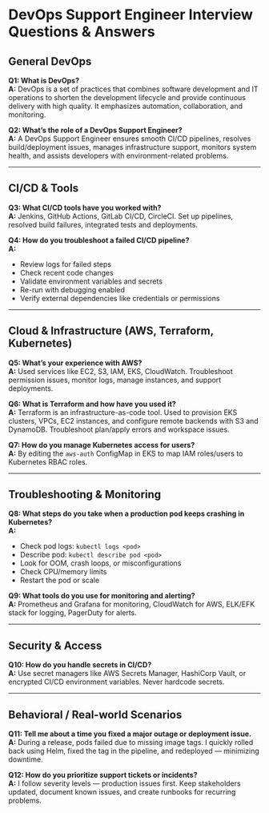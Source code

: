 # DevOps Support Engineer Interview Questions & Answers

## General DevOps

**Q1: What is DevOps?**  
**A:** DevOps is a set of practices that combines software development and IT operations to shorten the development lifecycle and provide continuous delivery with high quality. It emphasizes automation, collaboration, and monitoring.

**Q2: What’s the role of a DevOps Support Engineer?**  
**A:** A DevOps Support Engineer ensures smooth CI/CD pipelines, resolves build/deployment issues, manages infrastructure support, monitors system health, and assists developers with environment-related problems.

---

## CI/CD & Tools

**Q3: What CI/CD tools have you worked with?**  
**A:** Jenkins, GitHub Actions, GitLab CI/CD, CircleCI. Set up pipelines, resolved build failures, integrated tests and deployments.

**Q4: How do you troubleshoot a failed CI/CD pipeline?**  
**A:**
- Review logs for failed steps  
- Check recent code changes  
- Validate environment variables and secrets  
- Re-run with debugging enabled  
- Verify external dependencies like credentials or permissions

---

## Cloud & Infrastructure (AWS, Terraform, Kubernetes)

**Q5: What’s your experience with AWS?**  
**A:** Used services like EC2, S3, IAM, EKS, CloudWatch. Troubleshoot permission issues, monitor logs, manage instances, and support deployments.

**Q6: What is Terraform and how have you used it?**  
**A:** Terraform is an infrastructure-as-code tool. Used to provision EKS clusters, VPCs, EC2 instances, and configure remote backends with S3 and DynamoDB. Troubleshoot plan/apply errors and workspace issues.

**Q7: How do you manage Kubernetes access for users?**  
**A:** By editing the `aws-auth` ConfigMap in EKS to map IAM roles/users to Kubernetes RBAC roles.

---

## Troubleshooting & Monitoring

**Q8: What steps do you take when a production pod keeps crashing in Kubernetes?**  
**A:**
- Check pod logs: `kubectl logs <pod>`  
- Describe pod: `kubectl describe pod <pod>`  
- Look for OOM, crash loops, or misconfigurations  
- Check CPU/memory limits  
- Restart the pod or scale

**Q9: What tools do you use for monitoring and alerting?**  
**A:** Prometheus and Grafana for monitoring, CloudWatch for AWS, ELK/EFK stack for logging, PagerDuty for alerts.

---

## Security & Access

**Q10: How do you handle secrets in CI/CD?**  
**A:** Use secret managers like AWS Secrets Manager, HashiCorp Vault, or encrypted CI/CD environment variables. Never hardcode secrets.

---

## Behavioral / Real-world Scenarios

**Q11: Tell me about a time you fixed a major outage or deployment issue.**  
**A:** During a release, pods failed due to missing image tags. I quickly rolled back using Helm, fixed the tag in the pipeline, and redeployed — minimizing downtime.

**Q12: How do you prioritize support tickets or incidents?**  
**A:** I follow severity levels — production issues first. Keep stakeholders updated, document known issues, and create runbooks for recurring problems.
